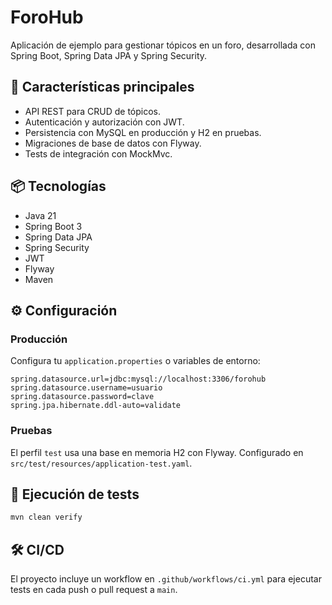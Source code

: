 # ForoHub

Aplicación de ejemplo para gestionar tópicos en un foro, desarrollada con Spring Boot, Spring Data JPA y Spring Security.

## 🚀 Características principales

- API REST para CRUD de tópicos.
- Autenticación y autorización con JWT.
- Persistencia con MySQL en producción y H2 en pruebas.
- Migraciones de base de datos con Flyway.
- Tests de integración con MockMvc.

## 📦 Tecnologías

- Java 21
- Spring Boot 3
- Spring Data JPA
- Spring Security
- JWT
- Flyway
- Maven

## ⚙️ Configuración

### Producción
Configura tu `application.properties` o variables de entorno:

```properties
spring.datasource.url=jdbc:mysql://localhost:3306/forohub
spring.datasource.username=usuario
spring.datasource.password=clave
spring.jpa.hibernate.ddl-auto=validate
```

### Pruebas
El perfil `test` usa una base en memoria H2 con Flyway. Configurado en `src/test/resources/application-test.yaml`.

## 🧪 Ejecución de tests

```bash
mvn clean verify
```

## 🛠️ CI/CD

El proyecto incluye un workflow en `.github/workflows/ci.yml` para ejecutar tests en cada push o pull request a `main`.
